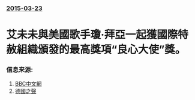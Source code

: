 ### [2015-03-23](/news/2015/03/23/index.md)

##### 
# 艾未未與美國歌手瓊·拜亞一起獲國際特赦組織頒發的最高獎項“良心大使”獎。 




### 信息来源:

1. [BBC中文網](http://www.bbc.co.uk/zhongwen/trad/china/2015/03/150324_aiweiwei_award)
2. [德國之聲](http://www.dw.de/ai-weiwei-joan-baez-win-top-amnesty-international-award/a-18335963)
